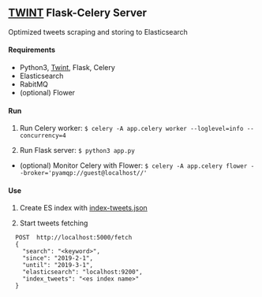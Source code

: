## [TWINT](https://github.com/twintproject/twint) Flask-Celery Server
Optimized tweets scraping and storing to Elasticsearch

#### Requirements
- Python3, [Twint](https://github.com/twintproject/twint), Flask, Celery
- Elasticsearch
- RabitMQ
- (optional) Flower 

#### Run

1. Run Celery worker: `$ celery -A app.celery worker --loglevel=info --concurrency=4`

2. Run Flask server: `$ python3 app.py`

- (optional) Monitor Celery with Flower: `$ celery -A app.celery flower --broker='pyamqp://guest@localhost//'`

#### Use

1. Create ES index with [index-tweets.json](elasticsearch/index-tweets.json)

2. Start tweets fetching
```
  POST  http://localhost:5000/fetch
  {
    "search": "<keyword>",
    "since": "2019-2-1",
    "until": "2019-3-1",
    "elasticsearch": "localhost:9200",
    "index_tweets": "<es index name>"
  }
```